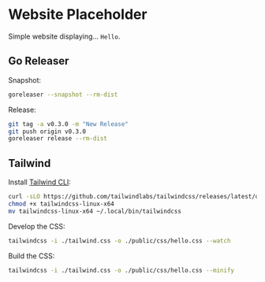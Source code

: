 # Website Placeholder

Simple website displaying... `Hello`.

## Go Releaser

Snapshot:

```bash
goreleaser --snapshot --rm-dist
```

Release:

```bash
git tag -a v0.3.0 -m "New Release"
git push origin v0.3.0
goreleaser release --rm-dist
```

## Tailwind

Install [Tailwind CLI](https://tailwindcss.com/blog/standalone-cli):

```bash
curl -sLO https://github.com/tailwindlabs/tailwindcss/releases/latest/download/tailwindcss-linux-x64
chmod +x tailwindcss-linux-x64
mv tailwindcss-linux-x64 ~/.local/bin/tailwindcss
```

Develop the CSS:

```bash
tailwindcss -i ./tailwind.css -o ./public/css/hello.css --watch
```

Build the CSS:

```bash
tailwindcss -i ./tailwind.css -o ./public/css/hello.css --minify
```